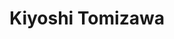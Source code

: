 ---
title: Kiyoshi Tomizawa
permalink: /stories/kiyoshi-tomizawa
layout: biography
group: Story Finder
---